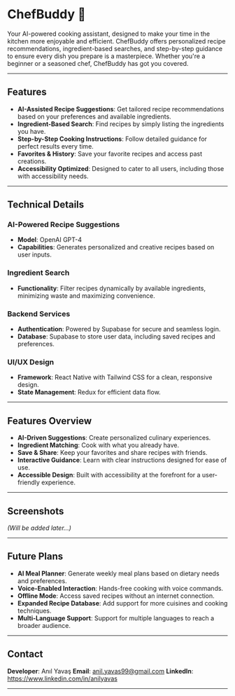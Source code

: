 # ChefBuddy 🍳

Your AI-powered cooking assistant, designed to make your time in the kitchen more enjoyable and efficient. ChefBuddy offers personalized recipe recommendations, ingredient-based searches, and step-by-step guidance to ensure every dish you prepare is a masterpiece. Whether you're a beginner or a seasoned chef, ChefBuddy has got you covered.

---

## Features

- **AI-Assisted Recipe Suggestions**: Get tailored recipe recommendations based on your preferences and available ingredients.  
- **Ingredient-Based Search**: Find recipes by simply listing the ingredients you have.  
- **Step-by-Step Cooking Instructions**: Follow detailed guidance for perfect results every time.  
- **Favorites & History**: Save your favorite recipes and access past creations.  
- **Accessibility Optimized**: Designed to cater to all users, including those with accessibility needs.  

---

## Technical Details

### AI-Powered Recipe Suggestions
- **Model**: OpenAI GPT-4  
- **Capabilities**: Generates personalized and creative recipes based on user inputs.  

### Ingredient Search
- **Functionality**: Filter recipes dynamically by available ingredients, minimizing waste and maximizing convenience.

### Backend Services
- **Authentication**: Powered by Supabase for secure and seamless login.  
- **Database**: Supabase to store user data, including saved recipes and preferences.

### UI/UX Design
- **Framework**: React Native with Tailwind CSS for a clean, responsive design.  
- **State Management**: Redux for efficient data flow.  

---

## Features Overview

- **AI-Driven Suggestions**: Create personalized culinary experiences.  
- **Ingredient Matching**: Cook with what you already have.  
- **Save & Share**: Keep your favorites and share recipes with friends.  
- **Interactive Guidance**: Learn with clear instructions designed for ease of use.  
- **Accessible Design**: Built with accessibility at the forefront for a user-friendly experience.  

---

## Screenshots

*(Will be added later...)*  

---

## Future Plans

- **AI Meal Planner**: Generate weekly meal plans based on dietary needs and preferences.  
- **Voice-Enabled Interaction**: Hands-free cooking with voice commands.  
- **Offline Mode**: Access saved recipes without an internet connection.  
- **Expanded Recipe Database**: Add support for more cuisines and cooking techniques.  
- **Multi-Language Support**: Support for multiple languages to reach a broader audience.  

---

## Contact

**Developer**: Anıl Yavaş
**Email**: anil.yavas99@gmail.com 
**LinkedIn**: https://www.linkedin.com/in/anilyavas 

---